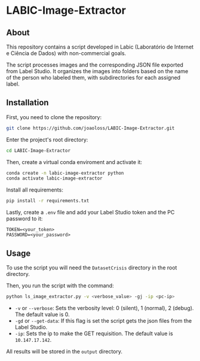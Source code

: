 # LABIC-Image-Extractor

## About

This repository contains a script developed in Labic (Laboratório de Internet e Ciência de Dados) with non-commercial goals.

The script processes images and the corresponding JSON file exported from Label Studio. It organizes the images into folders based on the name of the person who labeled them, with subdirectories for each assigned label.

## Installation

First, you need to clone the repository:
```bash
git clone https://github.com/joaoloss/LABIC-Image-Extractor.git
```
Enter the project's root directory:
```bash
cd LABIC-Image-Extractor
```
Then, create a virtual conda enviroment and activate it:
```bash
conda create -n labic-image-extractor python
conda activate labic-image-extractor
```
Install all requirements:
```bash
pip install -r requirements.txt
```
Lastly, create a `.env` file and add your Label Studio token and the PC password to it:
```dotenv
TOKEN=<your_token>
PASSWORD=<your_password>
```

## Usage

To use the script you will need the `DatasetCrisis` directory in the root directory.

Then, you run the script with the command:
```bash
python ls_image_extractor.py -v <verbose_value> -gj -ip <pc-ip>
```

- `-v` or `--verbose`: Sets the verbosity level: 0 (silent), 1 (normal), 2 (debug). The default value is 0.
- `-gd` or `--get-data`: If this flag is set the script gets the json files from the Label Studio.
- `-ip`: Sets the ip to make the GET requisition. The default value is `10.147.17.142`.

All results will be stored in the `output` directory.